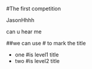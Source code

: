 #The first competition

JasonHhhh

can u hear me

##we can use # to mark the title

- one #is level1 title
- two #is level2 title
